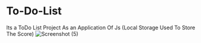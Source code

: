 # To-Do-List
Its a ToDo List Project As an Application Of Js (Local Storage Used To Store The Score)
![Screenshot (5)](https://github.com/user-attachments/assets/6dbc2026-4d2e-4757-a15c-4d068563c4e6)
